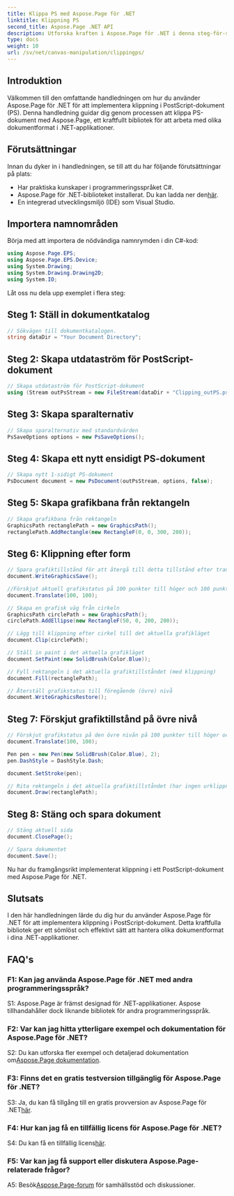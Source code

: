 ```yaml
---
title: Klippa PS med Aspose.Page för .NET
linktitle: Klippning PS
second_title: Aspose.Page .NET API
description: Utforska kraften i Aspose.Page för .NET i denna steg-för-steg handledning om att klippa PostScript-dokument. Lär dig att förbättra dina dokumentbehandlingsmöjligheter utan ansträngning.
type: docs
weight: 10
url: /sv/net/canvas-manipulation/clippingps/
---
```

## Introduktion

Välkommen till den omfattande handledningen om hur du använder Aspose.Page för .NET för att implementera klippning i PostScript-dokument (PS). Denna handledning guidar dig genom processen att klippa PS-dokument med Aspose.Page, ett kraftfullt bibliotek för att arbeta med olika dokumentformat i .NET-applikationer.

## Förutsättningar

Innan du dyker in i handledningen, se till att du har följande förutsättningar på plats:

- Har praktiska kunskaper i programmeringsspråket C#.
-  Aspose.Page för .NET-biblioteket installerat. Du kan ladda ner den[här](https://releases.aspose.com/page/net/).
- En integrerad utvecklingsmiljö (IDE) som Visual Studio.

## Importera namnområden

Börja med att importera de nödvändiga namnrymden i din C#-kod:

```csharp
using Aspose.Page.EPS;
using Aspose.Page.EPS.Device;
using System.Drawing;
using System.Drawing.Drawing2D;
using System.IO;
```

Låt oss nu dela upp exemplet i flera steg:

## Steg 1: Ställ in dokumentkatalog

```csharp
// Sökvägen till dokumentkatalogen.
string dataDir = "Your Document Directory";
```

## Steg 2: Skapa utdataström för PostScript-dokument

```csharp
// Skapa utdataström för PostScript-dokument
using (Stream outPsStream = new FileStream(dataDir + "Clipping_outPS.ps", FileMode.Create))
```

## Steg 3: Skapa sparalternativ

```csharp
// Skapa sparalternativ med standardvärden
PsSaveOptions options = new PsSaveOptions();
```

## Steg 4: Skapa ett nytt ensidigt PS-dokument

```csharp
// Skapa nytt 1-sidigt PS-dokument
PsDocument document = new PsDocument(outPsStream, options, false);
```

## Steg 5: Skapa grafikbana från rektangeln

```csharp
// Skapa grafikbana från rektangeln
GraphicsPath rectanglePath = new GraphicsPath();
rectanglePath.AddRectangle(new RectangleF(0, 0, 300, 200));
```

## Steg 6: Klippning efter form

```csharp
// Spara grafiktillstånd för att återgå till detta tillstånd efter transformation
document.WriteGraphicsSave();

//Förskjut aktuell grafikstatus på 100 punkter till höger och 100 punkter till botten.
document.Translate(100, 100);

// Skapa en grafisk väg från cirkeln
GraphicsPath circlePath = new GraphicsPath();
circlePath.AddEllipse(new RectangleF(50, 0, 200, 200));

// Lägg till klippning efter cirkel till det aktuella grafikläget
document.Clip(circlePath);

// Ställ in paint i det aktuella grafikläget
document.SetPaint(new SolidBrush(Color.Blue));

// Fyll rektangeln i det aktuella grafiktillståndet (med klippning)
document.Fill(rectanglePath);

// Återställ grafikstatus till föregående (övre) nivå
document.WriteGraphicsRestore();
```

## Steg 7: Förskjut grafiktillstånd på övre nivå

```csharp
// Förskjut grafikstatus på den övre nivån på 100 punkter till höger och 100 punkter till botten.
document.Translate(100, 100);

Pen pen = new Pen(new SolidBrush(Color.Blue), 2);
pen.DashStyle = DashStyle.Dash;

document.SetStroke(pen);

// Rita rektangeln i det aktuella grafiktillståndet (har ingen urklippning) ovanför den klippta rektangeln
document.Draw(rectanglePath);
```

## Steg 8: Stäng och spara dokument

```csharp
// Stäng aktuell sida
document.ClosePage();

// Spara dokumentet
document.Save();
```

Nu har du framgångsrikt implementerat klippning i ett PostScript-dokument med Aspose.Page för .NET.

## Slutsats

I den här handledningen lärde du dig hur du använder Aspose.Page för .NET för att implementera klippning i PostScript-dokument. Detta kraftfulla bibliotek ger ett sömlöst och effektivt sätt att hantera olika dokumentformat i dina .NET-applikationer.

## FAQ's

### F1: Kan jag använda Aspose.Page för .NET med andra programmeringsspråk?

S1: Aspose.Page är främst designad för .NET-applikationer. Aspose tillhandahåller dock liknande bibliotek för andra programmeringsspråk.

### F2: Var kan jag hitta ytterligare exempel och dokumentation för Aspose.Page för .NET?

 S2: Du kan utforska fler exempel och detaljerad dokumentation om[Aspose.Page dokumentation](https://reference.aspose.com/page/net/).

### F3: Finns det en gratis testversion tillgänglig för Aspose.Page för .NET?

 S3: Ja, du kan få tillgång till en gratis provversion av Aspose.Page för .NET[här](https://releases.aspose.com/).

### F4: Hur kan jag få en tillfällig licens för Aspose.Page för .NET?

 S4: Du kan få en tillfällig licens[här](https://purchase.aspose.com/temporary-license/).

### F5: Var kan jag få support eller diskutera Aspose.Page-relaterade frågor?

 A5: Besök[Aspose.Page-forum](https://forum.aspose.com/c/page/39) för samhällsstöd och diskussioner.